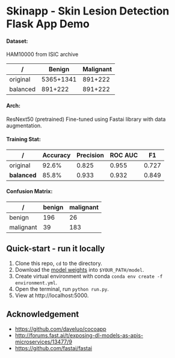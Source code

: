 # Skinapp - Skin Lesion Detection Flask App Demo

#### Dataset:
HAM10000 from ISIC archive

/ | Benign | Malignant
------------- | ------------- | -------------
original | 5365+1341 | 891+222
balanced | 891+222 | 891+222

#### Arch:
ResNext50 (pretrained)
Fine-tuned using Fastai library with data augmentation.

#### Training Stat:

/ | Accuracy | Precision | ROC AUC | F1
-----------| --------- | ------- | -- | -------------
original | 92.6% | 0.825 | 0.955 | 0.727
**balanced** | 85.8% | 0.933 | 0.932 | 0.849

#### Confusion Matrix:

/ | benign | malignant
----------| --------- | -------
benign | 196 | 26
malignant | 39 | 183

## Quick-start - run it locally
1. Clone this repo, `cd` to the directory.
2. Download the [model weights](https://drive.google.com/uc?export=download&id=1K5DX2BL0k2naC47J8yfQFDMGp9EOKSAc) into `$YOUR_PATH/model`.
3. Create virtual environment with conda `conda env create -f environment.yml`.
4. Open the terminal, run `python run.py`.
5. View at http://localhost:5000.

## Acknowledgement
* https://github.com/daveluo/cocoapp
* http://forums.fast.ai/t/exposing-dl-models-as-apis-microservices/13477/9
* https://github.com/fastai/fastai
